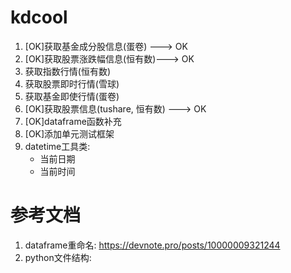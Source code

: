 # kdcool

1. [OK]获取基金成分股信息(蛋卷) ---> OK
2. [OK]获取股票涨跌幅信息(恒有数)---> OK
3. 获取指数行情(恒有数)
4. 获取股票即时行情(雪球)
5. 获取基金即使行情(蛋卷)
6. [OK]获取股票信息(tushare, 恒有数) ---> OK
4. [OK]dataframe函数补充
5. [OK]添加单元测试框架
1. datetime工具类: 
    - 当前日期
    - 当前时间



# 参考文档

1. dataframe重命名: https://devnote.pro/posts/10000009321244
2. python文件结构: 
